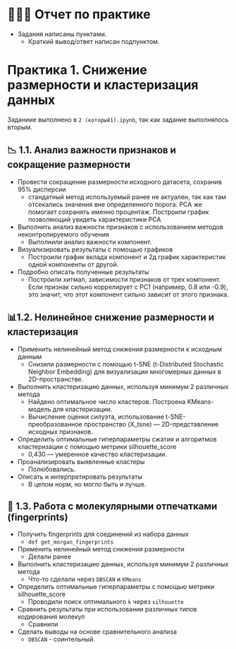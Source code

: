 # 📝📝📝 Отчет по практике
- Задания написаны пунктами.
  - Краткий вывод/ответ написан подпунктом.

# Практика 1. Снижение размерности и кластеризация данных
Заданиие выполнено в `2 (который1).ipynb`, так как задание выполнялось вторым.

## 📉 1.1. Анализ важности признаков и сокращение размерности
- Провести сокращение размерности исходного датасета, сохранив 95% дисперсии
  - стандатный метод используемый ранее не актуален, так как там отсекались значения вне определенного порога. РСА же помогает сохранять именно процентаж.
Построили график позволяющий увидеть характеристики РСА
- Выполнить анализ важности признаков с использованием методов неконтролируемого обучения
  - Выполнили анализ важности компонент. 
- Визуализировать результаты с помощью графиков
  - Построили график вклада компонент и 2д график характеристик одной компоненты от другой.
- Подробно описать полученные результаты
  - Построили хитмап, зависимости признаков от трех компонент. Если признак сильно коррелирует с PC1 (например, 0.8 или -0.9), это значит, что этот компонент сильно зависит от этого признака.

## 📊1.2. Нелинейное снижение размерности и кластеризация
- Применить нелинейный метод снижения размерности к исходным данным
  - Снизили размерности с помощью t-SNE (t-Distributed Stochastic Neighbor Embedding) для визуализации многомерных данных в 2D-пространстве. 
- Выполнить кластеризацию данных, используя минимум 2 различных метода
  - Найдено оптимальное число кластеров. Построена KMeans-модель для кластеризации.
  - Вычисление оценки силуэта, использование t-SNE-преобразованное пространство (X_tsne) — 2D-представление исходных признаков.
- Определить оптимальные гиперпараметры сжатия и алгоритмов кластеризации с помощью метрики silhouette_score
  - 0,430 — умеренное качество кластеризации. 
- Проанализировать выявленные кластеры
  - Полюбовались. 
- Описать и интерпретировать результаты
  - В целом норм, но могло быть и лучше. 
  
## 🐾 1.3. Работа с молекулярными отпечатками (fingerprints)
- Получить fingerprints для соединений из набора данных
  - `def get_morgan_fingerprints` 
- Применить нелинейный метод снижения размерности
  - Делали ранее 
- Выполнить кластеризацию данных, используя минимум 2 различных метода
  - Что-то сделали через `DBSCAN` и `KMeans`
- Определить оптимальные гиперпараметры с помощью метрики silhouette_score
  - Проводили поиск оптимального `k` через `silhouette`
- Сравнить результаты при использовании различных типов кодирования молекул
  - Сравнили
- Сделать выводы на основе сравнительного анализа
  - `DBSCAN` - соинтельный. 